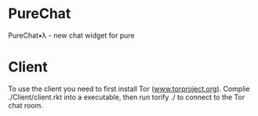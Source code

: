 # PureChat
PureChat•λ - new chat widget for pure

# Client
To use the client you need to first install Tor (www.torproject.org).
Complie ./Client/client.rkt into a executable, then run 
torify ./<executable> to connect to the Tor chat room.
